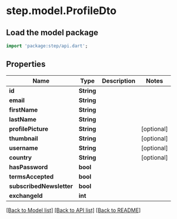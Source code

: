 # step.model.ProfileDto

## Load the model package
```dart
import 'package:step/api.dart';
```

## Properties
Name | Type | Description | Notes
------------ | ------------- | ------------- | -------------
**id** | **String** |  | 
**email** | **String** |  | 
**firstName** | **String** |  | 
**lastName** | **String** |  | 
**profilePicture** | **String** |  | [optional] 
**thumbnail** | **String** |  | [optional] 
**username** | **String** |  | [optional] 
**country** | **String** |  | [optional] 
**hasPassword** | **bool** |  | 
**termsAccepted** | **bool** |  | 
**subscribedNewsletter** | **bool** |  | 
**exchangeId** | **int** |  | 

[[Back to Model list]](../README.md#documentation-for-models) [[Back to API list]](../README.md#documentation-for-api-endpoints) [[Back to README]](../README.md)


